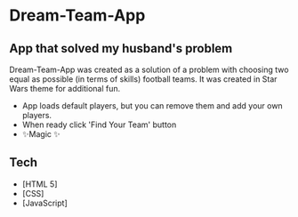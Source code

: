 # Dream-Team-App

## App that solved my husband's problem

Dream-Team-App was created as a solution of a problem with choosing two equal as possible (in terms of skills) football teams. It was created in Star Wars theme for additional fun.

- App loads default players, but you can remove them and add your own players. 
- When ready click 'Find Your Team' button 
- ✨Magic ✨

## Tech
- [HTML 5] 
- [CSS] 
- [JavaScript]
